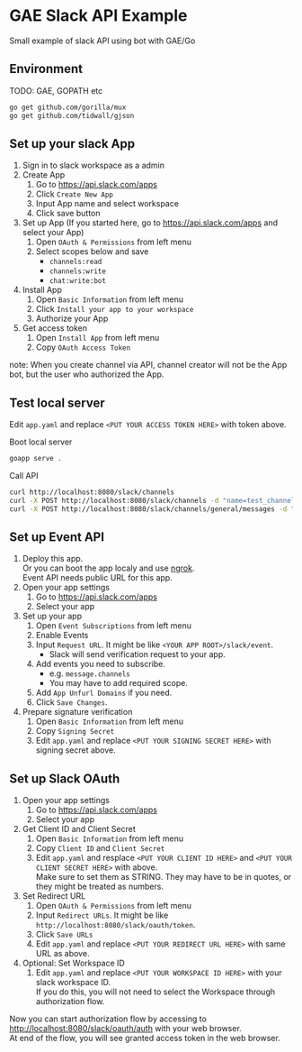 # GAE Slack API Example

Small example of slack API using bot with GAE/Go

## Environment

TODO: GAE, GOPATH etc

```bash
go get github.com/gorilla/mux
go get github.com/tidwall/gjson
```

## Set up your slack App

1. Sign in to slack workspace as a admin
1. Create App
    1. Go to <https://api.slack.com/apps>
    1. Click `Create New App`
    1. Input App name and select workspace
    1. Click save button
1. Set up App (If you started here, go to <https://api.slack.com/apps> and select your App)
    1. Open `OAuth & Permissions` from left menu
    1. Select scopes below and save
        * `channels:read`
        * `channels:write`
        * `chat:write:bot`
1. Install App
    1. Open `Basic Information` from left menu
    1. Click `Install your app to your workspace`
    1. Authorize your App
1. Get access token
    1. Open `Install App` from left menu
    1. Copy `OAuth Access Token`

note: When you create channel via API, channel creator will not be the App bot, but the user who authorized the App.

## Test local server

Edit `app.yaml` and replace `<PUT YOUR ACCESS TOKEN HERE>` with token above.

Boot local server

```bash
goapp serve .
```

Call API

```bash
curl http://localhost:8080/slack/channels
curl -X POST http://localhost:8080/slack/channels -d "name=test_channel"
curl -X POST http://localhost:8080/slack/channels/general/messages -d "text=MY_MESSAGE"
```

## Set up Event API

1. Deploy this app.  
Or you can boot the app localy and use [ngrok](https://ngrok.com/).  
Event API needs public URL for this app.
1. Open your app settings
    1. Go to <https://api.slack.com/apps>
    1. Select your app
1. Set up your app
    1. Open `Event Subscriptions` from left menu
    1. Enable Events
    1. Input `Request URL`. It might be like `<YOUR APP ROOT>/slack/event`.
        * Slack will send verification request to your app.
    1. Add events you need to subscribe.
        * e.g. `message.channels`
        * You may have to add required scope.
    1. Add `App Unfurl Domains` if you need.
    1. Click `Save Changes`.
1. Prepare signature verification
    1. Open `Basic Information` from left menu
    1. Copy `Signing Secret`
    1. Edit `app.yaml` and replace `<PUT YOUR SIGNING SECRET HERE>` with signing secret above.

## Set up Slack OAuth

1. Open your app settings
    1. Go to <https://api.slack.com/apps>
    1. Select your app
1. Get Client ID and Client Secret
    1. Open `Basic Information` from left menu
    1. Copy `Client ID` and `Client Secret`
    1. Edit `app.yaml` and resplace `<PUT YOUR CLIENT ID HERE>` and `<PUT YOUR CLIENT SECRET HERE>` with above.  
    Make sure to set them as STRING. They may have to be in quotes, or they might be treated as numbers.
1. Set Redirect URL
    1. Open `OAuth & Permissions` from left menu
    1. Input `Redirect URLs`. It might be like `http://localhost:8080/slack/oauth/token`.
    1. Click `Save URLs`
    1. Edit `app.yaml` and replace `<PUT YOUR REDIRECT URL HERE>` with same URL as above.
1. Optional: Set Workspace ID
    1. Edit `app.yaml` and replace `<PUT YOUR WORKSPACE ID HERE>` with your slack workspace ID.  
    If you do this, you will not need to select the Workspace through authorization flow.

Now you can start authorization flow by accessing to <http://localhost:8080/slack/oauth/auth> with your web browser.  
At end of the flow, you will see granted access token in the web browser.